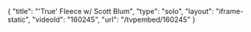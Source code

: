 {
    "title": "'True' Fleece w\/ Scott Blum",
    "type": "solo",
    "layout": "iframe-static",
    "videoId": "160245",
    "url": "\/tvpembed\/160245"
}